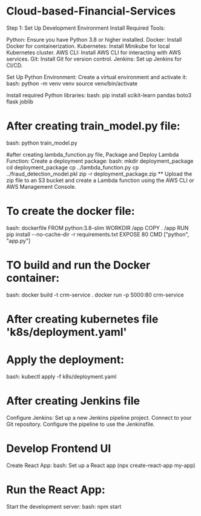 # Cloud-based-Financial-Services

Step 1: Set Up Development Environment
Install Required Tools:

Python: Ensure you have Python 3.8 or higher installed.
Docker: Install Docker for containerization.
Kubernetes: Install Minikube for local Kubernetes cluster.
AWS CLI: Install AWS CLI for interacting with AWS services.
Git: Install Git for version control.
Jenkins: Set up Jenkins for CI/CD.

Set Up Python Environment:
Create a virtual environment and activate it:
bash:
  python -m venv venv
  source venv/bin/activate
  
Install required Python libraries:
bash:
  pip install scikit-learn pandas boto3 flask joblib

# After creating train_model.py file:
bash:
  python train_model.py

#after creating lambda_function.py file, Package and Deploy Lambda Function:
Create a deployment package:
bash:
  mkdir deployment_package
  cd deployment_package
  cp ../lambda_function.py
  cp ../fraud_detection_model.pkl
  zip -r deployment_package.zip
** Upload the zip file to an S3 bucket and create a Lambda function using the AWS CLI or AWS Management Console.

# To create the docker file:
bash:
  dockerfile
  FROM python:3.8-slim
  WORKDIR /app
  COPY . /app
  RUN pip install --no-cache-dir -r requirements.txt
  EXPOSE 80
  CMD ["python", "app.py"]

# TO build and run the Docker container:
bash:
  docker build -t crm-service .
  docker run -p 5000:80 crm-service

# After creating kubernetes file 'k8s/deployment.yaml'
# Apply the deployment:
bash:
  kubectl apply -f k8s/deployment.yaml

# After creating Jenkins file
Configure Jenkins:
  Set up a new Jenkins pipeline project.
  Connect to your Git repository.
  Configure the pipeline to use the Jenkinsfile.

# Develop Frontend UI
Create React App:
bash:
  Set up a React app (npx create-react-app my-app)

# Run the React App:
Start the development server:
bash:
  npm start
